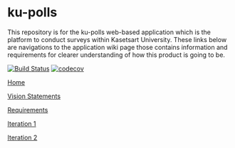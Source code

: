 # ku-polls

This repository is for the ku-polls web-based application which is the platform to conduct surveys within Kasetsart University.
These links below are navigations to the application wiki page those contains information and requirements for clearer understanding of how this product is going to be.

[![Build Status](https://travis-ci.com/VonKiar/ku-polls.svg?branch=master)](https://travis-ci.com/VonKiar/ku-polls)
[![codecov](https://codecov.io/gh/VonKiar/ku-polls/branch/master/graph/badge.svg)](https://codecov.io/gh/VonKiar/ku-polls)

[Home](../../wiki/home)

[Vision Statements](../../wiki/Vision%20Statement)

[Requirements](../../wiki/requirements)

[Iteration 1](../../wiki/Iteration%201%20Plan)

[Iteration 2](../../wiki/Iteration%202%20Plan)